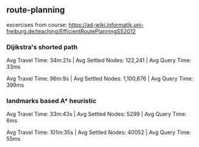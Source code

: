 ## route-planning
excercises from course: https://ad-wiki.informatik.uni-freiburg.de/teaching/EfficientRoutePlanningSS2012

### Dijikstra's shorted path
Avg Travel Time: 34m:21s | Avg Settled Nodes: 122,241 | Avg Query Time: 33ms

Avg Travel Time: 96m:9s | Avg Settled Nodes: 1,100,676 | Avg Query Time: 399ms

### landmarks based A* heuristic
Avg Travel Time: 33m:43s | Avg Settled Nodes: 5299 | Avg Query Time: 6ms

Avg Travel Time: 101m:35s | Avg Settled Nodes: 40052 | Avg Query Time: 55ms


